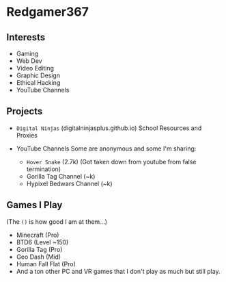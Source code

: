 # Redgamer367

## Interests

- Gaming
- Web Dev
- Video Editing
- Graphic Design
- Ethical Hacking
- YouTube Channels

## Projects

- `Digital Ninjas` (digitalninjasplus.github.io)
  School Resources and Proxies

- YouTube Channels
  Some are anonymous and some I'm sharing:
  - `Hover Snake` (2.7k) (Got taken down from youtube from false termination)
  - Gorilla Tag Channel (~k)
  - Hypixel Bedwars Channel (~k)
 
## Games I Play
(The `()` is how good I am at them...)
- Minecraft (Pro)
- BTD6 (Level ~150)
- Gorilla Tag (Pro)
- Geo Dash (Mid)
- Human Fall Flat (Pro)
- And a ton other PC and VR games that I don't play as much but still play.

